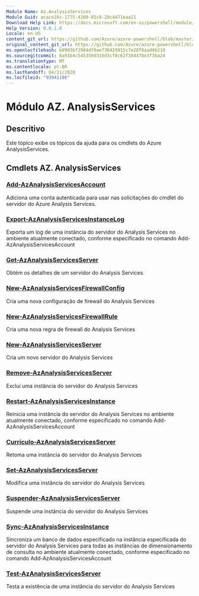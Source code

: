 ```yaml
---
Module Name: Az.AnalysisServices
Module Guid: acace26c-1775-4100-85c0-20c4d71eaa21
Download Help Link: https://docs.microsoft.com/en-us/powershell/module/az.analysisservices
Help Version: 0.0.1.0
Locale: en-US
content_git_url: https://github.com/Azure/azure-powershell/blob/master/src/AnalysisServices/AnalysisServices/help/Az.AnalysisServices.md
original_content_git_url: https://github.com/Azure/azure-powershell/blob/master/src/AnalysisServices/AnalysisServices/help/Az.AnalysisServices.md
ms.openlocfilehash: b8903bf2984df0ae730429915c7e28f8aad8b210
ms.sourcegitcommit: 6a91b4c545350d316d3cf8c62f384478e3f3ba24
ms.translationtype: MT
ms.contentlocale: pt-BR
ms.lasthandoff: 04/21/2020
ms.locfileid: "93941186"
---
```

# Módulo AZ. AnalysisServices
## Descritivo
Este tópico exibe os tópicos da ajuda para os cmdlets do Azure AnalysisServices.

## Cmdlets AZ. AnalysisServices
### [Add-AzAnalysisServicesAccount](Add-AzAnalysisServicesAccount.md)
Adiciona uma conta autenticada para usar nas solicitações do cmdlet do servidor do Azure Analysis Services.

### [Export-AzAnalysisServicesInstanceLog](Export-AzAnalysisServicesInstanceLog.md)
Exporta um log de uma instância do servidor do Analysis Services no ambiente atualmente conectado, conforme especificado no comando Add-AzAnalysisServicesAccount

### [Get-AzAnalysisServicesServer](Get-AzAnalysisServicesServer.md)
Obtém os detalhes de um servidor do Analysis Services.

### [New-AzAnalysisServicesFirewallConfig](New-AzAnalysisServicesFirewallConfig.md)
Cria uma nova configuração de firewall do Analysis Services 

### [New-AzAnalysisServicesFirewallRule](New-AzAnalysisServicesFirewallRule.md)
Cria uma nova regra de firewall do Analysis Services

### [New-AzAnalysisServicesServer](New-AzAnalysisServicesServer.md)
Cria um novo servidor do Analysis Services

### [Remove-AzAnalysisServicesServer](Remove-AzAnalysisServicesServer.md)
Exclui uma instância do servidor do Analysis Services

### [Restart-AzAnalysisServicesInstance](Restart-AzAnalysisServicesInstance.md)
Reinicia uma instância do servidor do Analysis Services no ambiente atualmente conectado, conforme especificado no comando Add-AzAnalysisServicesAccount

### [Currículo-AzAnalysisServicesServer](Resume-AzAnalysisServicesServer.md)
Retoma uma instância do servidor do Analysis Services

### [Set-AzAnalysisServicesServer](Set-AzAnalysisServicesServer.md)
Modifica uma instância do servidor do Analysis Services

### [Suspender-AzAnalysisServicesServer](Suspend-AzAnalysisServicesServer.md)
Suspende uma instância do servidor do Analysis Services

### [Sync-AzAnalysisServicesInstance](Sync-AzAnalysisServicesInstance.md)
Sincroniza um banco de dados especificado na instância especificada do servidor do Analysis Services para todas as instâncias de dimensionamento de consulta no ambiente atualmente conectado, conforme especificado no comando Add-AzAnalysisServicesAccount

### [Test-AzAnalysisServicesServer](Test-AzAnalysisServicesServer.md)
Testa a existência de uma instância do servidor do Analysis Services

